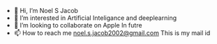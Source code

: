 - 👋 Hi, I’m Noel S Jacob
- 👀 I’m interested in Artificial Inteligance and deeplearning
- 💞️ I’m looking to collaborate on  Apple In futre
- 📫 How to reach me noel.s.jacob2002@gmail.com This is my mail id

<!---
noelsj007/noelsj007 is a ✨ special ✨ repository because its `README.md` (this file) appears on your GitHub profile.
You can click the Preview link to take a look at your changes.
--->
